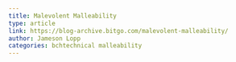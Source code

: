 ```yaml
---
title: Malevolent Malleability
type: article
link: https://blog-archive.bitgo.com/malevolent-malleability/
author: Jameson Lopp
categories: bchtechnical malleability
---
```

